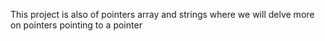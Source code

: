 This project is also of pointers array and strings where we will delve more on pointers pointing to a pointer
